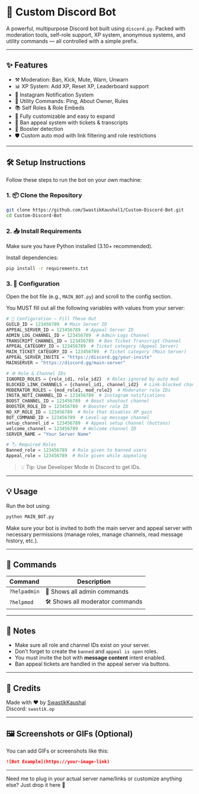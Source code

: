 # 🤖 Custom Discord Bot
A powerful, multipurpose Discord bot built using `discord.py`. Packed with moderation tools, self-role support, XP system, anonymous systems, and utility commands — all controlled with a simple prefix.

---

## ✨ Features

- ⚒️ Moderation: Ban, Kick, Mute, Warn, Unwarn
- 📊 XP System: Add XP, Reset XP, Leaderboard support
- 📢 Instagram Notification System
- 🔧 Utility Commands: Ping, About Owner, Rules
- 📚 Self Roles & Role Embeds
- 💬 Fully customizable and easy to expand
- 📩 Ban appeal system with tickets & transcripts
- 🎉 Booster detection
- 🛡️ Custom auto mod with link filtering and role restrictions
---

## 🛠️ Setup Instructions

Follow these steps to run the bot on your own machine:

### 1. 📦 Clone the Repository

```bash
git clone https://github.com/SwastikKaushal1/Custom-Discord-Bot.git
cd Custom-Discord-Bot
```

### 2. 📥 Install Requirements

Make sure you have Python installed (3.10+ recommended).

Install dependencies:

```bash
pip install -r requirements.txt
```

### 3. 🧾 Configuration

Open the bot file (e.g., `MAIN_BOT.py`) and scroll to the config section.

You MUST fill out all the following variables with values from your server:

```python
# 🔧 Configuration — Fill These Out
GUILD_ID = 123456789  # Main Server ID
APPEAL_SERVER_ID = 123456789  # Appeal Server ID
ADMIN_LOG_CHANNEL_ID = 123456789  # Admin Logs Channel
TRANSCRIPT_CHANNEL_ID = 123456789  # Ban Ticket Transcript Channel
APPEAL_CATEGORY_ID = 123456789  # Ticket category (Appeal Server)
MAIN_TICKET_CATEGORY_ID = 123456789  # Ticket category (Main Server)
APPEAL_SERVER_INVITE = "https://discord.gg/your-invite"
MAINSERVER = "https://discord.gg/main-server"

# ⚙️ Role & Channel IDs
IGNORED_ROLES = {role_id1, role_id2}  # Roles ignored by auto mod
BLOCKED_LINK_CHANNELS = {channel_id1, channel_id2}  # Link-blocked channels
MODERATOR_ROLES = {mod_role1, mod_role2}  # Moderator role IDs
INSTA_NOTI_CHANNEL_ID = 123456789  # Instagram notifications
BOOST_CHANNEL_ID = 123456789  # Boost shoutout channel
BOOSTER_ROLE_ID = 123456789  # Booster role ID
NO_XP_ROLE_ID = 123456789  # Role that disables XP gain
BOT_COMMAND_ID = 123456789  # Level-up message channel
setup_channel_id = 123456789  # Appeal setup channel (buttons)
welcome_channel = 123456789  # Welcome channel ID
SERVER_NAME = "Your Server Name"

# 🏷️ Required Roles
Banned_role = 123456789  # Role given to banned users
Appeal_role = 123456789  # Role given while appealing
```

> 💡 Tip: Use Developer Mode in Discord to get IDs.

---

## 💡 Usage

Run the bot using:

```bash
python MAIN_BOT.py
```

Make sure your bot is invited to both the main server and appeal server with necessary permissions (manage roles, manage channels, read message history, etc.).

---

## 💬 Commands

| Command       | Description                    |
|---------------|--------------------------------|
| `?helpadmin`  | 👑 Shows all admin commands     |
| `?helpmod`    | 🛠️ Shows all moderator commands |

---

## 🧠 Notes

- Make sure all role and channel IDs exist on your server.
- Don’t forget to create the `banned` and `appeal is open` roles.
- You must invite the bot with **message content** intent enabled.
- Ban appeal tickets are handled in the appeal server via buttons.

---

## 🧊 Credits

Made with ❤️ by [SwastikKaushal](https://github.com/SwastikKaushal1)  
Discord: `swastik.op`

---

## 🖼️ Screenshots or GIFs (Optional)

You can add GIFs or screenshots like this:

```markdown
![Bot Example](https://your-image-link)
```

---

Need me to plug in your actual server name/links or customize anything else? Just drop it here 💬
```
